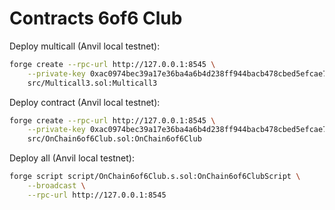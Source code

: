 # Contracts 6of6 Club

Deploy multicall (Anvil local testnet):

```bash
forge create --rpc-url http://127.0.0.1:8545 \
    --private-key 0xac0974bec39a17e36ba4a6b4d238ff944bacb478cbed5efcae784d7bf4f2ff80 \
    src/Multicall3.sol:Multicall3
```

Deploy contract (Anvil local testnet):

```bash
forge create --rpc-url http://127.0.0.1:8545 \
    --private-key 0xac0974bec39a17e36ba4a6b4d238ff944bacb478cbed5efcae784d7bf4f2ff80 \
    src/OnChain6of6Club.sol:OnChain6of6Club
```

Deploy all (Anvil local testnet):

```bash
forge script script/OnChain6of6Club.s.sol:OnChain6of6ClubScript \
    --broadcast \
    --rpc-url http://127.0.0.1:8545
```
